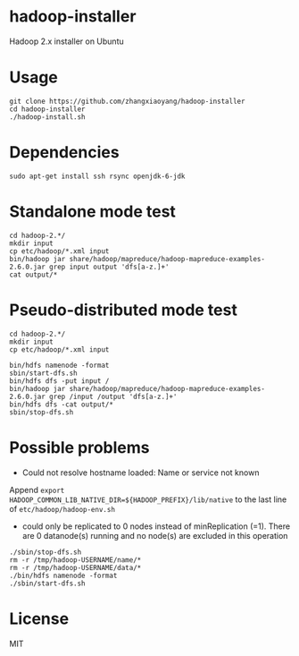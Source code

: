 hadoop-installer
===

Hadoop 2.x installer on Ubuntu

Usage
===

```
git clone https://github.com/zhangxiaoyang/hadoop-installer
cd hadoop-installer
./hadoop-install.sh
```

Dependencies
===

```
sudo apt-get install ssh rsync openjdk-6-jdk
```

Standalone mode test
===

```
cd hadoop-2.*/
mkdir input
cp etc/hadoop/*.xml input
bin/hadoop jar share/hadoop/mapreduce/hadoop-mapreduce-examples-2.6.0.jar grep input output 'dfs[a-z.]+'
cat output/*
```

Pseudo-distributed mode test
===

```
cd hadoop-2.*/
mkdir input
cp etc/hadoop/*.xml input

bin/hdfs namenode -format
sbin/start-dfs.sh
bin/hdfs dfs -put input /
bin/hadoop jar share/hadoop/mapreduce/hadoop-mapreduce-examples-2.6.0.jar grep /input /output 'dfs[a-z.]+'
bin/hdfs dfs -cat output/*
sbin/stop-dfs.sh
```

Possible problems 
===

- Could not resolve hostname loaded: Name or service not known

Append `export HADOOP_COMMON_LIB_NATIVE_DIR=${HADOOP_PREFIX}/lib/native` to the last line of `etc/hadoop/hadoop-env.sh`

- could only be replicated to 0 nodes instead of minReplication (=1).  There are 0 datanode(s) running and no node(s) are excluded in this operation

```
./sbin/stop-dfs.sh
rm -r /tmp/hadoop-USERNAME/name/*
rm -r /tmp/hadoop-USERNAME/data/*
./bin/hdfs namenode -format
./sbin/start-dfs.sh
```

License
===

MIT
